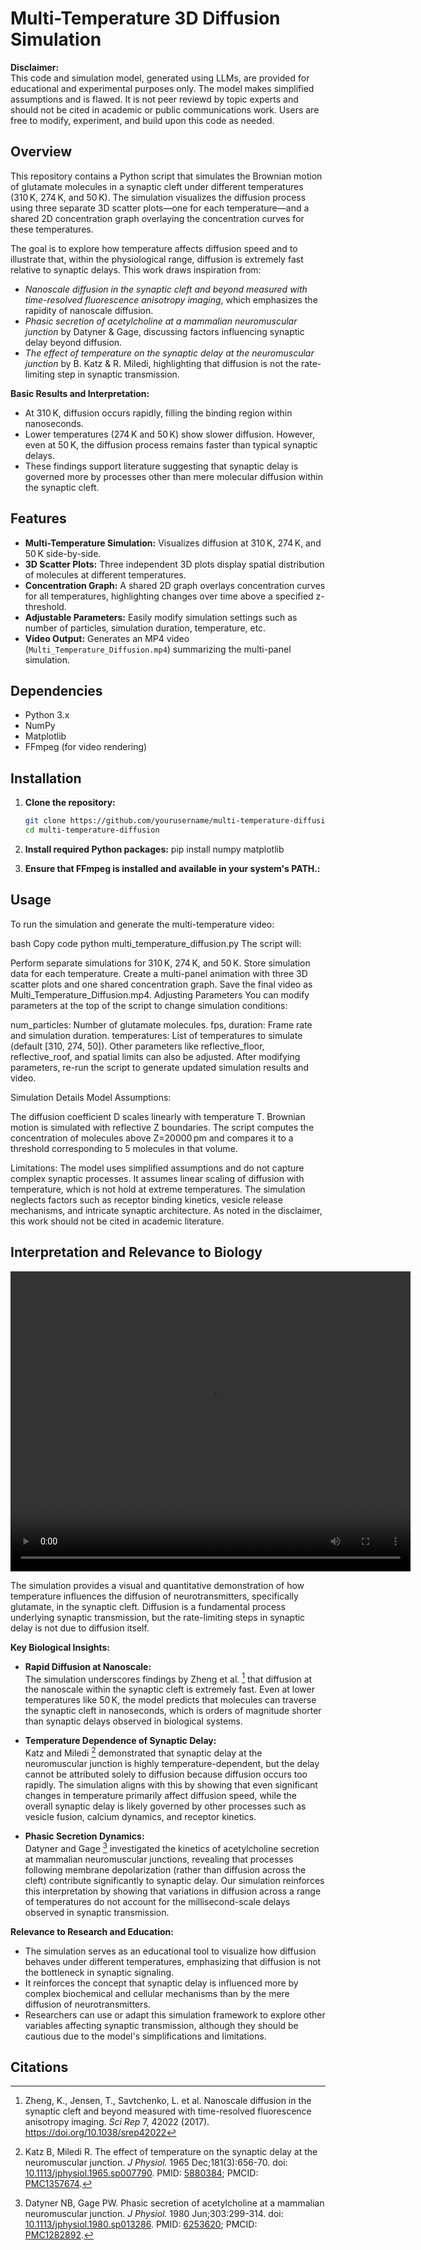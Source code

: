 # Multi-Temperature 3D Diffusion Simulation

**Disclaimer:**  
This code and simulation model, generated using LLMs, are provided for educational and experimental purposes only. The model makes simplified assumptions and is flawed. It is not peer reviewd by topic experts and should not be cited in academic or public communications work. Users are free to modify, experiment, and build upon this code as needed.

## Overview

This repository contains a Python script that simulates the Brownian motion of glutamate molecules in a synaptic cleft under different temperatures (310 K, 274 K, and 50 K). The simulation visualizes the diffusion process using three separate 3D scatter plots—one for each temperature—and a shared 2D concentration graph overlaying the concentration curves for these temperatures.

The goal is to explore how temperature affects diffusion speed and to illustrate that, within the physiological range, diffusion is extremely fast relative to synaptic delays. This work draws inspiration from:

- *Nanoscale diffusion in the synaptic cleft and beyond measured with time-resolved fluorescence anisotropy imaging*, which emphasizes the rapidity of nanoscale diffusion.
- *Phasic secretion of acetylcholine at a mammalian neuromuscular junction* by Datyner & Gage, discussing factors influencing synaptic delay beyond diffusion.
- *The effect of temperature on the synaptic delay at the neuromuscular junction* by B. Katz & R. Miledi, highlighting that diffusion is not the rate-limiting step in synaptic transmission.

**Basic Results and Interpretation:**
- At 310 K, diffusion occurs rapidly, filling the binding region within nanoseconds.
- Lower temperatures (274 K and 50 K) show slower diffusion. However, even at 50 K, the diffusion process remains faster than typical synaptic delays.
- These findings support literature suggesting that synaptic delay is governed more by processes other than mere molecular diffusion within the synaptic cleft.

## Features

- **Multi-Temperature Simulation:** Visualizes diffusion at 310 K, 274 K, and 50 K side-by-side.
- **3D Scatter Plots:** Three independent 3D plots display spatial distribution of molecules at different temperatures.
- **Concentration Graph:** A shared 2D graph overlays concentration curves for all temperatures, highlighting changes over time above a specified z-threshold.
- **Adjustable Parameters:** Easily modify simulation settings such as number of particles, simulation duration, temperature, etc.
- **Video Output:** Generates an MP4 video (`Multi_Temperature_Diffusion.mp4`) summarizing the multi-panel simulation.

## Dependencies

- Python 3.x
- NumPy
- Matplotlib
- FFmpeg (for video rendering)

## Installation

1. **Clone the repository:**
   ```bash
   git clone https://github.com/yourusername/multi-temperature-diffusion.git
   cd multi-temperature-diffusion
2. **Install required Python packages:**
pip install numpy matplotlib

3. **Ensure that FFmpeg is installed and available in your system's PATH.:**

## Usage

To run the simulation and generate the multi-temperature video:

bash
Copy code
python multi_temperature_diffusion.py
The script will:

Perform separate simulations for 310 K, 274 K, and 50 K.
Store simulation data for each temperature.
Create a multi-panel animation with three 3D scatter plots and one shared concentration graph.
Save the final video as Multi_Temperature_Diffusion.mp4.
Adjusting Parameters
You can modify parameters at the top of the script to change simulation conditions:

num_particles: Number of glutamate molecules.
fps, duration: Frame rate and simulation duration.
temperatures: List of temperatures to simulate (default [310, 274, 50]).
Other parameters like reflective_floor, reflective_roof, and spatial limits can also be adjusted.
After modifying parameters, re-run the script to generate updated simulation results and video.

Simulation Details
Model Assumptions:

The diffusion coefficient D scales linearly with temperature T.
Brownian motion is simulated with reflective Z boundaries.
The script computes the concentration of molecules above Z=20000 pm and compares it to a threshold corresponding to 5 molecules in that volume.

Limitations:
The model uses simplified assumptions and do not capture complex synaptic processes.
It assumes linear scaling of diffusion with temperature, which is not hold at extreme temperatures.
The simulation neglects factors such as receptor binding kinetics, vesicle release mechanisms, and intricate synaptic architecture.
As noted in the disclaimer, this work should not be cited in academic literature.

## Interpretation and Relevance to Biology

<video width="640" height="480" controls>
  <source src="Multi_Temperature_Diffusion.mp4" type="video/mp4">
  Your browser does not support the video tag.
</video>

The simulation provides a visual and quantitative demonstration of how temperature influences the diffusion of neurotransmitters, specifically glutamate, in the synaptic cleft. Diffusion is a fundamental process underlying synaptic transmission, but the rate-limiting steps in synaptic delay is not due to diffusion itself.

**Key Biological Insights:**

- **Rapid Diffusion at Nanoscale:**  
  The simulation underscores findings by Zheng et al. [^3] that diffusion at the nanoscale within the synaptic cleft is extremely fast. Even at lower temperatures like 50 K, the model predicts that molecules can traverse the synaptic cleft in nanoseconds, which is orders of magnitude shorter than synaptic delays observed in biological systems.

- **Temperature Dependence of Synaptic Delay:**  
  Katz and Miledi [^1] demonstrated that synaptic delay at the neuromuscular junction is highly temperature-dependent, but the delay cannot be attributed solely to diffusion because diffusion occurs too rapidly. The simulation aligns with this by showing that even significant changes in temperature primarily affect diffusion speed, while the overall synaptic delay is likely governed by other processes such as vesicle fusion, calcium dynamics, and receptor kinetics.

- **Phasic Secretion Dynamics:**  
  Datyner and Gage [^2] investigated the kinetics of acetylcholine secretion at mammalian neuromuscular junctions, revealing that processes following membrane depolarization (rather than diffusion across the cleft) contribute significantly to synaptic delay. Our simulation reinforces this interpretation by showing that variations in diffusion across a range of temperatures do not account for the millisecond-scale delays observed in synaptic transmission.

**Relevance to Research and Education:**

- The simulation serves as an educational tool to visualize how diffusion behaves under different temperatures, emphasizing that diffusion is not the bottleneck in synaptic signaling.
- It reinforces the concept that synaptic delay is influenced more by complex biochemical and cellular mechanisms than by the mere diffusion of neurotransmitters.
- Researchers can use or adapt this simulation framework to explore other variables affecting synaptic transmission, although they should be cautious due to the model's simplifications and limitations.

## Citations

[^1]: Katz B, Miledi R. The effect of temperature on the synaptic delay at the neuromuscular junction. *J Physiol.* 1965 Dec;181(3):656-70. doi: [10.1113/jphysiol.1965.sp007790](https://doi.org/10.1113/jphysiol.1965.sp007790). PMID: [5880384](https://pubmed.ncbi.nlm.nih.gov/5880384/); PMCID: [PMC1357674](https://www.ncbi.nlm.nih.gov/pmc/articles/PMC1357674/).

[^2]: Datyner NB, Gage PW. Phasic secretion of acetylcholine at a mammalian neuromuscular junction. *J Physiol.* 1980 Jun;303:299-314. doi: [10.1113/jphysiol.1980.sp013286](https://doi.org/10.1113/jphysiol.1980.sp013286). PMID: [6253620](https://pubmed.ncbi.nlm.nih.gov/6253620/); PMCID: [PMC1282892](https://www.ncbi.nlm.nih.gov/pmc/articles/PMC1282892/).

[^3]: Zheng, K., Jensen, T., Savtchenko, L. et al. Nanoscale diffusion in the synaptic cleft and beyond measured with time-resolved fluorescence anisotropy imaging. *Sci Rep* 7, 42022 (2017). https://doi.org/10.1038/srep42022

